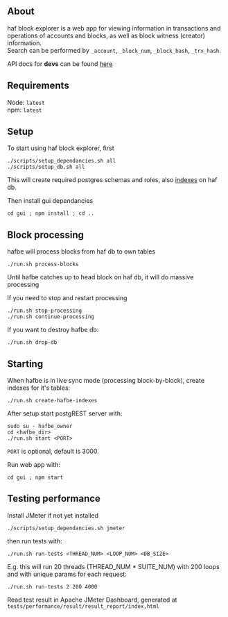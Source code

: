 ## About

haf block explorer is a web app for viewing information in transactions and operations of accounts and blocks, as well as block witness (creator) information.<br>Search can be performed by `_account`, `_block_num`, `_block_hash`, `_trx_hash`.

API docs for **devs** can be found [here](https://gitlab.syncad.com/hive/haf_block_explorer/-/wikis/New-API-Calls)

## Requirements

Node: `latest`<br>
npm: `latest`

## Setup

To start using haf block explorer, first
```
./scripts/setup_dependancies.sh all
./scripts/setup_db.sh all
```
This will create required postgres schemas and roles, also [indexes](https://gitlab.syncad.com/hive/haf_block_explorer/-/blob/22-create-witness-table/db/indexes.sql#L20) on haf db.


Then install gui dependancies
```
cd gui ; npm install ; cd ..
```

## Block processing

hafbe will process blocks from haf db to own tables
```
./run.sh process-blocks
```
Until hafbe catches up to head block on haf db, it will do massive processing


If you need to stop and restart processing
```
./run.sh stop-processing
./run.sh continue-processing
```

If you want to destroy hafbe db:
```
./run.sh drop-db
```

## Starting

When hafbe is in live sync mode (processing block-by-block), create indexes for it's tables:
```
./run.sh create-hafbe-indexes
```

After setup start postgREST server with:
```
sudo su - hafbe_owner
cd <hafbe_dir>
./run.sh start <PORT>
```
`PORT` is optional, default is 3000.

Run web app with:
```
cd gui ; npm start
```

## Testing performance

Install JMeter if not yet installed
```
./scripts/setup_dependancies.sh jmeter
```
then run tests with:
```
./run.sh run-tests <THREAD_NUM> <LOOP_NUM> <DB_SIZE>
```

E.g. this will run 20 threads (THREAD_NUM * SUITE_NUM) with 200 loops and with unique params for each request:
```
./run.sh run-tests 2 200 4000
```

Read test result in Apache JMeter Dashboard, generated at `tests/performance/result/result_report/index,html`
